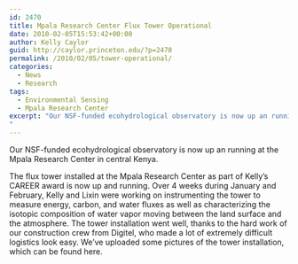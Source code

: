 ```yaml
---
id: 2470
title: Mpala Research Center Flux Tower Operational
date: 2010-02-05T15:53:42+00:00
author: Kelly Caylor
guid: http://caylor.princeton.edu/?p=2470
permalink: /2010/02/05/tower-operational/
categories:
  - News
  - Research
tags:
  - Environmental Sensing
  - Mpala Research Center
excerpt: "Our NSF-funded ecohydrological observatory is now up an running at the Mpala Research Center in central Kenya.
"
---
```

Our NSF-funded ecohydrological observatory is now up an running at the Mpala Research Center in central Kenya.
  
<!--more-->

The flux tower installed at the Mpala Research Center as part of Kelly’s CAREER award is now up and running. Over 4 weeks during January and February, Kelly and Lixin were working on instrumenting the tower to measure energy, carbon, and water fluxes as well as characterizing the isotopic composition of water vapor moving between the land surface and the atmosphere. The tower installation went well, thanks to the hard work of our construction crew from Digitel, who made a lot of extremely difficult logistics look easy. We’ve uploaded some pictures of the tower installation, which can be found here.